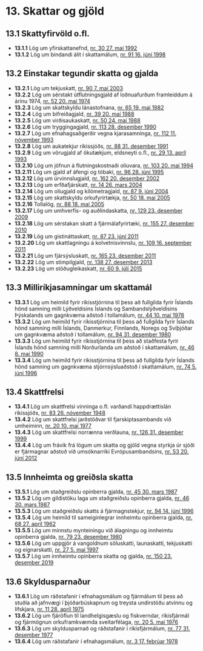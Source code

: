 # 13. Skattar og gjöld

## 13.1 Skattyfirvöld o.fl.

* __13.1.1__ Lög um yfirskattanefnd, [nr. 30 27. maí 1992](1992030.md)
* __13.1.2__ Lög um bindandi álit í skattamálum, [nr. 91 16. júní 1998](1998091.md)

## 13.2 Einstakar tegundir skatta og gjalda

* __13.2.1__ Lög um tekjuskatt, [nr. 90 7. maí 2003](2003090.md)
* __13.2.2__ Lög um sérstakt útflutningsgjald af loðnuafurðum framleiddum á árinu 1974, [nr. 52 20. maí 1974](1974052.md)
* __13.2.3__ Lög um skattskyldu lánastofnana, [nr. 65 19. maí 1982](1982065.md)
* __13.2.4__ Lög um bifreiðagjald, [nr. 39 20. maí 1988](1988039.md)
* __13.2.5__ Lög um virðisaukaskatt, [nr. 50 24. maí 1988](1988050.md)
* __13.2.6__ Lög um tryggingagjald, [nr. 113 28. desember 1990](1990113.md)
* __13.2.7__ Lög um efnahagsaðgerðir vegna kjarasamninga, [nr. 112 11. nóvember 1993](1993112.md)
* __13.2.8__ Lög um aukatekjur ríkissjóðs, [nr. 88 31. desember 1991](1991088.md)
* __13.2.9__ Lög um vörugjald af ökutækjum, eldsneyti o.fl., [nr. 29 13. apríl 1993](1993029.md)
* __13.2.10__ Lög um jöfnun á flutningskostnaði olíuvara, [nr. 103 20. maí 1994](1994103.md)
* __13.2.11__ Lög um gjald af áfengi og tóbaki, [nr. 96 28. júní 1995](1995096.md)
* __13.2.12__ Lög um úrvinnslugjald, [nr. 162 20. desember 2002](2002162.md)
* __13.2.13__ Lög um erfðafjárskatt, [nr. 14 26. mars 2004](2004014.md)
* __13.2.14__ Lög um olíugjald og kílómetragjald, [nr. 87 9. júní 2004](2004087.md)
* __13.2.15__ Lög um skattskyldu orkufyrirtækja, [nr. 50 18. maí 2005](2005050.md)
* __13.2.16__ Tollalög, [nr. 88 18. maí 2005](2005088.md)
* __13.2.17__ Lög um umhverfis- og auðlindaskatta, [nr. 129 23. desember 2009](2009129.md)
* __13.2.18__ Lög um sérstakan skatt á fjármálafyrirtæki, [nr. 155 27. desember 2010](2010155.md)
* __13.2.19__ Lög um gistináttaskatt, [nr. 87 23. júní 2011](2011087.md)
* __13.2.20__ Lög um skattlagningu á kolvetnisvinnslu, [nr. 109 16. september 2011](2011109.md)
* __13.2.21__ Lög um fjársýsluskatt, [nr. 165 23. desember 2011](2011165.md)
* __13.2.22__ Lög um stimpilgjald, [nr. 138 27. desember 2013](2013138.md)
* __13.2.23__ Lög um stöðugleikaskatt, [nr. 60 9. júlí 2015](2015060.md)

## 13.3 Milliríkjasamningar um skattamál

* __13.3.1__ Lög um heimild fyrir ríkisstjórnina til þess að fullgilda fyrir Íslands hönd samning milli Lýðveldisins Íslands og Sambandslýðveldisins Þýskalands um gagnkvæma aðstoð í tollamálum, [nr. 44 10. maí 1978](1978044.md)
* __13.3.2__ Lög um heimild fyrir ríkisstjórnina til þess að fullgilda fyrir Íslands hönd samning milli Íslands, Danmerkur, Finnlands, Noregs og Svíþjóðar um gagnkvæma aðstoð í tollamálum, [nr. 94 31. desember 1980](1980094.md)
* __13.3.3__ Lög um heimild fyrir ríkisstjórnina til þess að staðfesta fyrir Íslands hönd samning milli Norðurlanda um aðstoð í skattamálum, [nr. 46 8. maí 1990](1990046.md)
* __13.3.4__ Lög um heimild fyrir ríkisstjórnina til þess að fullgilda fyrir Íslands hönd samning um gagnkvæma stjórnsýsluaðstoð í skattamálum, [nr. 74 5. júní 1996](1996074.md)

## 13.4 Skattfrelsi

* __13.4.1__ Lög um skattfrelsi vinninga o.fl. varðandi happdrættislán ríkissjóðs, [nr. 83 26. nóvember 1948](1948083.md)
* __13.4.2__ Lög um skattfrelsi jarðstöðvar til fjarskiptasambands við umheiminn, [nr. 20 10. maí 1977](1977020.md)
* __13.4.3__ Lög um skattfrelsi norrænna verðlauna, [nr. 126 31. desember 1999](1999126.md)
* __13.4.4__ Lög um frávik frá lögum um skatta og gjöld vegna styrkja úr sjóði er fjármagnar aðstoð við umsóknarríki Evrópusambandsins, [nr. 53 20. júní 2012](2012053.md)

## 13.5 Innheimta og greiðsla skatta

* __13.5.1__ Lög um staðgreiðslu opinberra gjalda, [nr. 45 30. mars 1987](1987045.md)
* __13.5.2__ Lög um gildistöku laga um staðgreiðslu opinberra gjalda, [nr. 46 30. mars 1987](1987046.md)
* __13.5.3__ Lög um staðgreiðslu skatts á fjármagnstekjur, [nr. 94 14. júní 1996](1996094.md)
* __13.5.4__ Lög um heimild til sameiginlegrar innheimtu opinberra gjalda, [nr. 68 27. apríl 1962](1962068.md)
* __13.5.5__ Lög um minnstu mynteiningu við álagningu og innheimtu opinberra gjalda, [nr. 79 23. desember 1980](1980079.md)
* __13.5.6__ Lög um uppgjör á vangoldnum söluskatti, launaskatti, tekjuskatti og eignarskatti, [nr. 27 5. maí 1997](1997027.md)
* __13.5.7__ Lög um innheimtu opinberra skatta og gjalda, [nr. 150  23. desember 2019](2019150.md)

## 13.6 Skyldusparnaður

* __13.6.1__ Lög um ráðstafanir í efnahagsmálum og fjármálum til þess að stuðla að jafnvægi í þjóðarbúskapnum og treysta undirstöðu atvinnu og lífskjara, [nr. 11 28. apríl 1975](1975011.201.md)
* __13.6.2__ Lög um fjáröflun til landhelgisgæslu og fiskverndar, ríkisfjármál og fjármögnun orkuframkvæmda sveitarfélaga, [nr. 20 5. maí 1976](1976020.200.md)
* __13.6.3__ Lög um skyldusparnað og ráðstafanir í ríkisfjármálum, [nr. 77 31. desember 1977](1977077.md)
* __13.6.4__ Lög um ráðstafanir í efnahagsmálum, [nr. 3 17. febrúar 1978](1978003.201.md)

